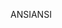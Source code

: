 <span data-ttu-id="e6c64-101">ANSI</span><span class="sxs-lookup"><span data-stu-id="e6c64-101">ANSI</span></span>